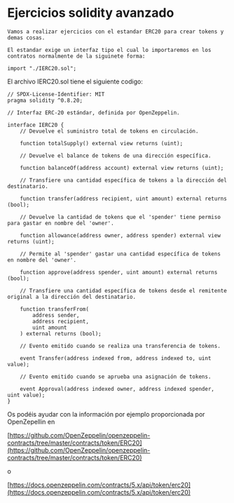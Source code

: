 # Ejercicios solidity avanzado

	Vamos a realizar ejercicios con el estandar ERC20 para crear tokens y demas cosas.

	El estandar exige un interfaz tipo el cual lo importaremos en los contratos normalmente de la siguinete forma:

```
import "./IERC20.sol";
```

El archivo IERC20.sol tiene el siguiente codigo:
```
// SPDX-License-Identifier: MIT
pragma solidity ^0.8.20;

// Interfaz ERC-20 estándar, definida por OpenZeppelin.

interface IERC20 {
    // Devuelve el suministro total de tokens en circulación.

    function totalSupply() external view returns (uint);

    // Devuelve el balance de tokens de una dirección específica.

    function balanceOf(address account) external view returns (uint);

    // Transfiere una cantidad específica de tokens a la dirección del destinatario.

    function transfer(address recipient, uint amount) external returns (bool);

    // Devuelve la cantidad de tokens que el 'spender' tiene permiso para gastar en nombre del 'owner'.

    function allowance(address owner, address spender) external view returns (uint);

    // Permite al 'spender' gastar una cantidad específica de tokens en nombre del 'owner'.

    function approve(address spender, uint amount) external returns (bool);

    // Transfiere una cantidad específica de tokens desde el remitente original a la dirección del destinatario.

    function transferFrom(
        address sender,
        address recipient,
        uint amount
    ) external returns (bool);

    // Evento emitido cuando se realiza una transferencia de tokens.

    event Transfer(address indexed from, address indexed to, uint value);

    // Evento emitido cuando se aprueba una asignación de tokens.

    event Approval(address indexed owner, address indexed spender, uint value);
}
```
Os podéis ayudar con la información por ejemplo proporcionada por OpenZepellin en

[https://github.com/OpenZeppelin/openzeppelin-contracts/tree/master/contracts/token/ERC20](https://github.com/OpenZeppelin/openzeppelin-contracts/tree/master/contracts/token/ERC20)

o

[https://docs.openzeppelin.com/contracts/5.x/api/token/erc20](https://docs.openzeppelin.com/contracts/5.x/api/token/erc20)



